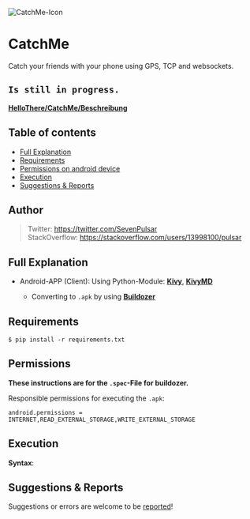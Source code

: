 ![CatchMe-Icon](https://github.com/Pulsar7/Catch-Me/blob/main/images/icon.png?raw=true)

# CatchMe

Catch your friends with your phone using GPS, TCP and websockets.

## <code>Is still in progress.</code>

[**HelloThere/CatchMe/Beschreibung**](https://www.hellothere.one/artikel/Ao534n115b992p755v957b852u27r93j504z758)

## Table of contents

* [Full Explanation](#full-explanation)
* [Requirements](#requirements)
* [Permissions on android device](#permissions)
* [Execution](#execution)
* [Suggestions & Reports](#suggestions--reports)

## Author

> Twitter: https://twitter.com/SevenPulsar \
> StackOverflow: https://stackoverflow.com/users/13998100/pulsar 

## Full Explanation
    
- Android-APP (Client): Using Python-Module: [**Kivy**](https://kivy.org/#home), [**KivyMD**](https://kivymd.readthedocs.io/en/latest/)

    - Converting to <code>.apk</code> by using [**Buildozer**](https://buildozer.readthedocs.io/en/latest/)


## Requirements

    $ pip install -r requirements.txt
    
## Permissions

**These instructions are for the <code>.spec</code>-File for buildozer.**

Responsible permissions for executing the <code>.apk</code>:
    
    android.permissions = INTERNET,READ_EXTERNAL_STORAGE,WRITE_EXTERNAL_STORAGE
    
## Execution
 
 **Syntax**:

## Suggestions & Reports

Suggestions or errors are welcome to be [reported](https://github.com/Pulsar7/Catch-Me/issues)!
